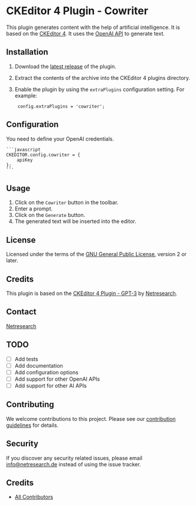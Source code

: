 # CKEditor 4 Plugin - Cowriter

This plugin generates content with the help of artificial intelligence. It is based on the [CKEditor 4](http://ckeditor.com/). It uses the [OpenAI API](https://beta.openai.com/) to generate text.

## Installation

1. Download the [latest release](https://github.com/netresearch/ckeditor-cowriter/releases) of the plugin.
2. Extract the contents of the archive into the CKEditor 4 plugins directory.
3. Enable the plugin by using the `extraPlugins` configuration setting. For example:

        config.extraPlugins = 'cowriter';

## Configuration

You need to define your OpenAI credentials.

    ```javascript
    CKEDITOR.config.cowriter = {
        apiKey
    };
    ```

## Usage

1. Click on the `Cowriter` button in the toolbar.
2. Enter a prompt.
3. Click on the `Generate` button.
4. The generated text will be inserted into the editor.

## License

Licensed under the terms of the [GNU General Public License](http://www.gnu.org/licenses/gpl.html), version 2 or later.

## Credits

This plugin is based on the [CKEditor 4 Plugin - GPT-3](https://github.com/netresearch/ckeditor-cowriter/releases) by [Netresearch](https://www.netresearch.de/).

## Contact

[Netresearch](https://www.netresearch.de/)

## TODO

- [ ] Add tests
- [ ] Add documentation
- [ ] Add configuration options
- [ ] Add support for other OpenAI APIs
- [ ] Add support for other AI APIs

## Contributing

We welcome contributions to this project. Please see our [contribution guidelines](CONTRIBUTING.md) for details.

## Security

If you discover any security related issues, please email info@netresearch.de instead of using the issue tracker.

## Credits

-   [All Contributors](../../contributors)


